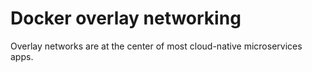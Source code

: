 # Docker overlay networking
Overlay networks are at the center of most cloud-native microservices apps.
